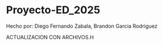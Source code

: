 # Proyecto-ED_2025
Hecho por:
Diego Fernando Zabala,
Brandon Garcia Rodriguez

ACTUALIZACION CON ARCHIVOS.H
